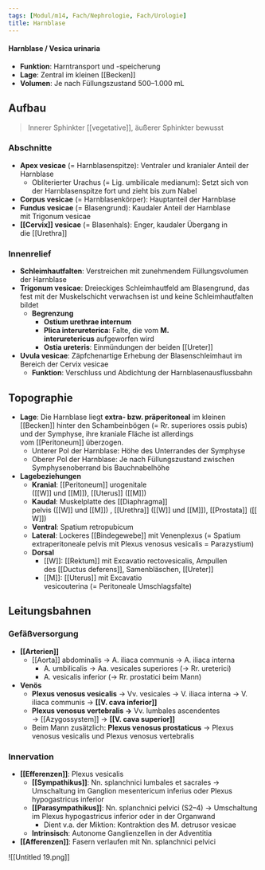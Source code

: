 ```yaml
---
tags: [Modul/m14, Fach/Nephrologie, Fach/Urologie]
title: Harnblase
---
```

#### Harnblase / Vesica urinaria
- **Funktion**: Harntransport und -speicherung
- **Lage**: Zentral im kleinen [[Becken]]
- **Volumen**: Je nach Füllungszustand 500–1.000 mL

## Aufbau
> Innerer Sphinkter [[vegetative]], äußerer Sphinkter bewusst

### Abschnitte
- **Apex vesicae** (= Harnblasenspitze): Ventraler und kranialer Anteil der Harnblase
	- Obliterierter Urachus (= Lig. umbilicale medianum): Setzt sich von der Harnblasenspitze fort und zieht bis zum Nabel
- **Corpus vesicae** (= Harnblasenkörper): Hauptanteil der Harnblase
- **Fundus vesicae** (= Blasengrund): Kaudaler Anteil der Harnblase mit Trigonum vesicae
- **[[Cervix]] vesicae** (= Blasenhals): Enger, kaudaler Übergang in die [[Urethra]]

### Innenrelief
- **Schleimhautfalten**: Verstreichen mit zunehmendem Füllungsvolumen der Harnblase
- **Trigonum vesicae**: Dreieckiges Schleimhautfeld am Blasengrund, das fest mit der Muskelschicht verwachsen ist und keine Schleimhautfalten bildet
	- **Begrenzung**
		- **Ostium urethrae internum**
		- **Plica interureterica**: Falte, die vom **M. interuretericus** aufgeworfen wird
		- **Ostia ureteris**: Einmündungen der beiden [[Ureter]]
- **Uvula vesicae**: Zäpfchenartige Erhebung der Blasenschleimhaut im Bereich der Cervix vesicae
	- **Funktion**: Verschluss und Abdichtung der Harnblasenausflussbahn

## Topographie 

- **Lage**: Die Harnblase liegt **extra- bzw. präperitoneal** im kleinen [[Becken]] hinter den Schambeinbögen (= Rr. superiores ossis pubis) und der Symphyse, ihre kraniale Fläche ist allerdings vom [[Peritoneum]] überzogen.
    - Unterer Pol der Harnblase: Höhe des Unterrandes der Symphyse
    - Oberer Pol der Harnblase: Je nach Füllungszustand zwischen Symphysenoberrand bis Bauchnabelhöhe
- **Lagebeziehungen**
    - **Kranial**: [[Peritoneum]] urogenitale ([[W]] und [[M]]), [[Uterus]] ([[M]])
    - **Kaudal**: Muskelplatte des [[Diaphragma]] pelvis ([[W]] und [[M]]) , [[Urethra]] ([[W]] und [[M]]), [[Prostata]] ([[W]])
    - **Ventral**: Spatium retropubicum
    - **Lateral**: Lockeres [[Bindegewebe]] mit Venenplexus (= Spatium extraperitoneale pelvis mit Plexus venosus vesicalis = Parazystium)
    - **Dorsal**
        - [[W]]: [[Rektum]] mit Excavatio rectovesicalis, Ampullen des [[Ductus deferens]], Samenbläschen, [[Ureter]]
        - [[M]]: [[Uterus]] mit Excavatio vesicouterina (= Peritoneale Umschlagsfalte)

## Leitungsbahnen
### Gefäßversorgung

- **[[Arterien]]**
    - [[Aorta]] abdominalis → A. iliaca communis → A. iliaca interna
        - A. umbilicalis → Aa. vesicales superiores (→ Rr. ureterici)
        - A. vesicalis inferior (→ Rr. prostatici beim Mann)
- **Venös**
    - **Plexus venosus vesicalis** → Vv. vesicales → V. iliaca interna → V. iliaca communis → **[[V. cava inferior]]**
    - **Plexus venosus vertebralis →** Vv. lumbales ascendentes → [[Azygossystem]] → **[[V. cava superior]]**
    - Beim Mann zusätzlich: **Plexus venosus prostaticus** → Plexus venosus vesicalis und Plexus venosus vertebralis

### Innervation

- **[[Efferenzen]]**: Plexus vesicalis
    - **[[Sympathikus]]**: Nn. splanchnici lumbales et sacrales → Umschaltung im Ganglion mesentericum inferius oder Plexus hypogastricus inferior
    - **[[Parasympathikus]]**: Nn. splanchnici pelvici (S2–4) → Umschaltung im Plexus hypogastricus inferior oder in der Organwand
        - Dient v.a. der Miktion: Kontraktion des M. detrusor vesicae
    - **Intrinsisch**: Autonome Ganglienzellen in der Adventitia
- **[[Afferenzen]]**: Fasern verlaufen mit Nn. splanchnici pelvici

![[Untitled 19.png]]


